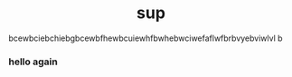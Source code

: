 # sup

bcewbciebchiebgbcewbfhewbcuiewhfbwhebwciwefaflwfbrbvyebviwlvl b

### hello again

<style>
  
  h1{ text-align: center; } 

  text-align:center;

</style>
